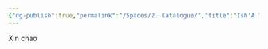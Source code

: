 ```yaml
---
{"dg-publish":true,"permalink":"/Spaces/2. Catalogue/","title":"Ish'A TechNotes Catalogue","pinned":true,"noteIcon":"1","updated":"2024-04-29T15:33:02.045+07:00"}
---
```


Xin chao